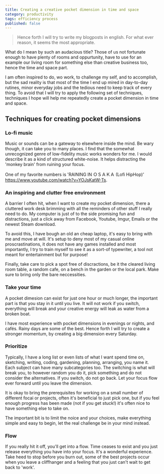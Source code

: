 ```yaml
---
title: Creating a creative pocket dimension in time and space 
category: productivity 
tags: efficiency process 
published: false
---
```


> Hence forth I will try to write my blogposts in english. For what ever reason,
> it seems the most appropriate.

What do I mean by such an audacious title? Those of us not fortunate enough to
have plenty of rooms and oppurtunity, have to use for an example our living room
for something else than creative business too, hence the time and space part.

I am often inspired to do, wo work, to challenge my self, and to accomplish, but
the sad reality is that most of the time I end up mired in day-to-day rutines,
minor everyday jobs and the tedious need to keep track of every thing. To avoid
that I will try to apply the following set of techniques, techniques I hope will
help me repeatedly create a pocket dimension in time and space.

## Techniques for creating pocket dimensions

### Lo-fi music

Music or sounds can be a gateway to elsewhere inside the mind. Be wary though,
it can take you to many places. I find that the somewhat unrecognized genre of
low-fidelity music works wonders for me. I would describe it as a kind of
structured white-noise. It helps distracting the 'monkey brain' from ruining
your focus.

One of my favorite numbers is 'RAINING IN ＯＳＡＫＡ (Lofi HipHop)'
https://www.youtube.com/watch?v=YOJsKatW-Ts.

### An inspiring and clutter free environment

A barrier I often hit, when I want to create my pocket dimension, there a
cluttered work desk brimming with all the reminders of other stuff I really need
to do. My computer is just of to the side promising fun and distractions, just a
click away from Facebook, Youtube, Imgur, Emails or the newest Steam download.

To avoid this, I have bough an old an cheap laptop, it's easy to bring with me
and move at will. It's setup to deny most of my casual online proscrastinations,
it does not have any games installed and most importantly, I try to train myself
to see it as a sort-of typewriter, a tool not meant for entertainment but for
purpose!

Finally, take care to pick a spot free of discractions, be it the cleared living
room table, a random cafe, on a bench in the garden or the local park. Make sure
to bring only the bare neccessities.

### Take your time

A pocket dimesion can exist for just one hour or much longer, the important part
is that you stay in it until you live. It will not work if you switch,
everything will break and your creative energy will leak as water from a broken
boat.

I have most experience with pocket dimensions in evenings or nights, and cafés.
Rainy days are some of the best. Hence forth I will try to create a stronger
momentum, by creating a big dimension every Saturday.

### Prioritize

Typically, I have a long list or even lists of what I want spend time on,
sketching, writing, coding, gardening, planning, arranging, you name it. Each
subject can have many subcategories too. The switching is what will break you,
to however random you do it, pick something and do not consider the
alternatives. If you switch, do not go back. Let your focus flow ever forward
until you leave the dimension.

It is okay to bring the prerequisites for working on a small number of different
focai or projects, often it's beneficial to just pick one, but if you feel
enough progress has been made (not if you get stuck!) it's often nice to have
something else to take on.

The important bit is to limit the noice and your choices, make everything simple
and easy to begin, let the real challenge be in your mind instead.

### Flow

If you really hit it off, you'll get into a flow. Time ceases to exist and you
just release everything you have into your focus. It's a wonderful experience.
Take heed to stop before you burn out, some of the best projects occur when you
leave a cliffhanger and a feeling that you just can't wait to get back to
'work'.
